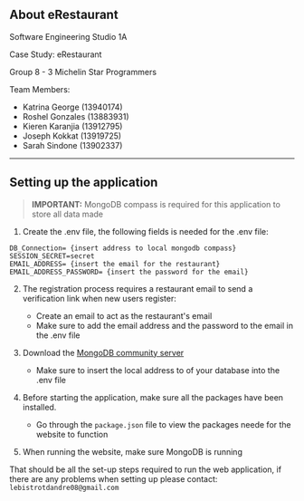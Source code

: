 ## About eRestaurant

Software Engineering Studio 1A

Case Study: eRestaurant

Group 8 - 3 Michelin Star Programmers

Team Members:
- Katrina George (13940174)
- Roshel Gonzales (13883931)
- Kieren Karanjia (13912795)
- Joseph Kokkat (13919725)
- Sarah Sindone (13902337)

---

## Setting up the application

>**IMPORTANT:** MongoDB compass is required for this application to store all data made

1. Create the .env file, the following fields is needed for the .env file:
```
DB_Connection= {insert address to local mongodb compass}
SESSION_SECRET=secret
EMAIL_ADDRESS= {insert the email for the restaurant}
EMAIL_ADDRESS_PASSWORD= {insert the password for the email}
```

2. The registration process requires a restaurant email to send a verification link when new users register:
    - Create an email to act as the restaurant's email
    - Make sure to add the email address and the password to the email in the .env file

3. Download the [MongoDB community server](https://www.mongodb.com/try/download/community) 
    - Make sure to insert the local address to of your database into the .env file

4. Before starting the application, make sure all the packages have been installed.
    - Go through the ```package.json``` file to view the packages neede for the website to function

5. When running the website, make sure MongoDB is running


That should be all the set-up steps required to run the web application, if there are any problems when setting up please contact: ```lebistrotdandre08@gmail.com```

